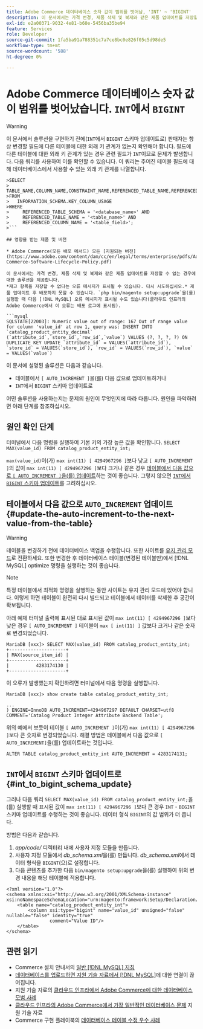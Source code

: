 ```yaml
---
title: Adobe Commerce 데이터베이스 숫자 값이 범위를 벗어남, 'INT' ~ 'BIGINT'
description: 이 문서에서는 가격 변경, 제품 삭제 및 복제와 같은 제품 업데이트를 저장할 수 없는 경우에 대한 솔루션을 제공합니다.
exl-id: e2a00371-9032-4e81-b60e-5456ba35be94
feature: Services
role: Developer
source-git-commit: 1fa5ba91a788351c7a7ce8bc0e826f05c5d98de5
workflow-type: tm+mt
source-wordcount: '588'
ht-degree: 0%

---
```


# Adobe Commerce 데이터베이스 숫자 값이 범위를 벗어났습니다. `INT`에서 `BIGINT`

>[!WARNING]
>
>이 문서에서 솔루션을 구현하기 전에(`INT`에서 `BIGINT` 스키마 업데이트로) 판매자는 항상 변경할 필드에 다른 테이블에 대한 외래 키 관계가 없는지 확인해야 합니다. 필드에 다른 테이블에 대한 외래 키 관계가 있는 경우 관련 필드가 `INT`이므로 문제가 발생합니다. 다음 쿼리를 사용하여 이를 확인할 수 있습니다. 이 쿼리는 주어진 테이블 필드에 대해 데이터베이스에서 사용할 수 있는 외래 키 관계를 나열합니다.
>
```mysql
>SELECT 
>     TABLE_NAME,COLUMN_NAME,CONSTRAINT_NAME,REFERENCED_TABLE_NAME,REFERENCED_COLUMN_NAME
>FROM
>   INFORMATION_SCHEMA.KEY_COLUMN_USAGE
>WHERE
>     REFERENCED_TABLE_SCHEMA = '<database_name>' AND
>     REFERENCED_TABLE_NAME = '<table_name>' AND
>     REFERENCED_COLUMN_NAME = '<table_field>';
>```

## 영향을 받는 제품 및 버전

* Adobe Commerce(모든 배포 메서드) 모든 [지원되는 버전](https://www.adobe.com/content/dam/cc/en/legal/terms/enterprise/pdfs/Adobe-Commerce-Software-Lifecycle-Policy.pdf)

이 문서에서는 가격 변경, 제품 삭제 및 복제와 같은 제품 업데이트를 저장할 수 없는 경우에 대한 솔루션을 제공합니다.
*재고 항목을 저장할 수 없다는 오류 메시지가 표시될 수 있습니다. 다시 시도하십시오.* 제품 업데이트 후 배포하지 못할 수 있습니다. `php bin/magento setup:upgrade`을(를) 실행할 때 다음 [!DNL MySQL] 오류 메시지가 표시될 수도 있습니다(클라우드 인프라의 Adobe Commerce에서 이 오류는 배포 로그에 표시됨).

```mysql
SQLSTATE[22003]: Numeric value out of range: 167 Out of range value for column 'value_id' at row 1, query was: INSERT INTO `catalog_product_entity_decimal` (`attribute_id`,`store_id`,`row_id`,`value`) VALUES (?, ?, ?, ?) ON DUPLICATE KEY UPDATE `attribute_id` = VALUES(`attribute_id`), `store_id` = VALUES(`store_id`), `row_id` = VALUES(`row_id`), `value` = VALUES(`value`)
```

이 문서에 설명된 솔루션은 다음과 같습니다.
* 테이블에서 `[ AUTO_INCREMENT ]`을(를) 다음 값으로 업데이트하거나
* `INT`에서 `BIGINT` 스키마 업데이트로

어떤 솔루션을 사용하는지는 문제의 원인이 무엇인지에 따라 다릅니다. 원인을 파악하려면 아래 단계를 참조하십시오.

## 원인 확인 단계


터미널에서 다음 명령을 실행하여 기본 키의 가장 높은 값을 확인합니다. `SELECT MAX(value_id) FROM catalog_product_entity_int;`

`max(value_id)`이(가) `max int(11) [ 4294967296 ]`보다 낮고 `[ AUTO_INCREMENT ]`의 값이 `max int(11) [ 4294967296 ]`보다 크거나 같은 경우 [테이블에서 다음 값으로 `[ AUTO_INCREMENT ]`을(를) 업데이트](#update-the-auto-increment-to-the-next-value-from-the-table)하는 것이 좋습니다. 그렇지 않으면 [`INT`에서 `BIGINT` 스키마 업데이트](#int_to_bigint_schema_update)를 고려하십시오.

## 테이블에서 다음 값으로 `AUTO_INCREMENT` 업데이트 {#update-the-auto-increment-to-the-next-value-from-the-table}

>[!WARNING]
>
>테이블을 변경하기 전에 데이터베이스 백업을 수행합니다. 또한 사이트를 [유지 관리 모드](https://experienceleague.adobe.com/docs/commerce-operations/configuration-guide/setup/application-modes.html#maintenance-mode)로 전환하세요. 또한 변경한 후 데이터베이스 테이블(변경된 테이블만)에서 [!DNL MySQL] optimize 명령을 실행하는 것이 좋습니다.

>[!NOTE]
>
>특정 테이블에서 최적화 명령을 실행하는 동안 사이트는 유지 관리 모드에 있어야 합니다. 이렇게 하면 테이블이 완전히 다시 빌드되고 테이블에서 데이터를 삭제한 후 공간이 확보됩니다.

아래 예제 터미널 출력에 표시된 대로 표시된 값이 `max int(11) [ 4294967296 ]`보다 낮은 경우 `[ AUTO_INCREMENT ]` 테이블이 `max [ int(11) ]` 값보다 크거나 같은 숫자로 변경되었습니다.

```mariadb
MariaDB [xxx]> SELECT MAX(value_id) FROM catalog_product_entity_int;
+---------------------+
| MAX(source_item_id) |
+---------------------+
|          4283174130 |
+---------------------+
```

이 오류가 발생했는지 확인하려면 터미널에서 다음 명령을 실행합니다.

```
MariaDB [xxx]> show create table catalog_product_entity_int;

...
) ENGINE=InnoDB AUTO_INCREMENT=4294967297 DEFAULT CHARSET=utf8 COMMENT='Catalog Product Integer Attribute Backend Table';
```

위의 예에서 보듯이 테이블 `[ AUTO_INCREMENT ]`이(가) `max int(11) [ 4294967296 ]`보다 큰 숫자로 변경되었습니다. 해결 방법은 테이블에서 다음 값으로 `[ AUTO_INCREMENT]`을(를) 업데이트하는 것입니다.

```
ALTER TABLE catalog_product_entity_int AUTO_INCREMENT = 4283174131;
```

## `INT`에서 `BIGINT` 스키마 업데이트로 {#int_to_bigint_schema_update}

그러나 다음 쿼리 `SELECT MAX(value_id) FROM catalog_product_entity_int;`을(를) 실행할 때 표시된 값이 `max int(11) [ 4294967296 ]`보다 큰 경우 `INT` - `BIGINT` 스키마 업데이트를 수행하는 것이 좋습니다. 데이터 형식 `BIGINT`의 값 범위가 더 큽니다.

방법은 다음과 같습니다.

1. *app/code/* 디렉터리 내에 사용자 지정 모듈을 만듭니다.
1. 사용자 지정 모듈에서 *db_schema.xml*&#x200B;을(를) 만듭니다. *db_schema.xml*&#x200B;에서 데이터 형식을 `BIGINT`(으)로 설정합니다.
1. 다음 콘텐츠를 추가한 다음 `bin/magento setup:upgrade`을(를) 실행하여 위의 변경 내용을 해당 테이블에 적용합니다.

```
<?xml version="1.0"?>
<schema xmlns:xsi="http://www.w3.org/2001/XMLSchema-instance" xsi:noNamespaceSchemaLocation="urn:magento:framework:Setup/Declaration/Schema/etc/schema.xsd">
    <table name="catalog_product_entity_int">
        <column xsi:type="bigint" name="value_id" unsigned="false" nullable="false" identity="true"
                comment="Value ID"/>
    </table>
</schema>
```


## 관련 읽기

* Commerce 설치 안내서의 [일반 [!DNL MySQL] 지침](https://experienceleague.adobe.com/docs/commerce-operations/installation-guide/prerequisites/database-server/mysql.html)
* [데이터베이스를 업로드하면 지원 기술 자료에서  [!DNL MySQL]](https://experienceleague.adobe.com/docs/commerce-knowledge-base/kb/troubleshooting/database/database-upload-loses-connection-to-mysql.html)에 대한 연결이 끊어집니다.
* 지원 기술 자료의 [클라우드 인프라에서 Adobe Commerce에 대한 데이터베이스 모범 사례](https://experienceleague.adobe.com/docs/commerce-knowledge-base/kb/best-practices/database/database-best-practices-for-magento-commerce-cloud.html)
* [클라우드 인프라의 Adobe Commerce에서 가장 일반적인 데이터베이스 문제](https://experienceleague.adobe.com/docs/commerce-knowledge-base/kb/best-practices/database/most-common-database-issues-in-magento-commerce-cloud.html) 지원 기술 자료
* Commerce 구현 플레이북의 [데이터베이스 테이블 수정 우수 사례](https://experienceleague.adobe.com/en/docs/commerce-operations/implementation-playbook/best-practices/development/modifying-core-and-third-party-tables#why-adobe-recommends-avoiding-modifications)
